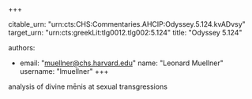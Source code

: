 +++


citable_urn: "urn:cts:CHS:Commentaries.AHCIP:Odyssey.5.124.kvADvsy"
target_urn: "urn:cts:greekLit:tlg0012.tlg002:5.124"
title: "Odyssey 5.124"

authors:
- email: "muellner@chs.harvard.edu"
  name: "Leonard Muellner"
  username: "lmuellner"
+++

<p>analysis of divine mēnis at sexual transgressions</p>